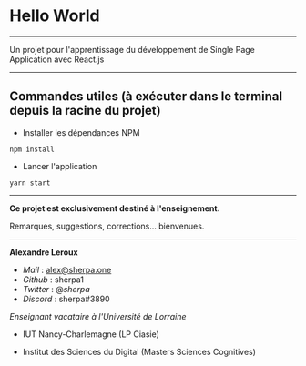 # Hello World

---

Un projet pour l'apprentissage du développement de Single Page Application avec React.js

---

## Commandes utiles (à exécuter dans le terminal depuis la racine du projet)

- Installer les dépendances NPM

`npm install`

- Lancer l'application

`yarn start`

---

**Ce projet est exclusivement destiné à l'enseignement.**

Remarques, suggestions, corrections... bienvenues.

---

**Alexandre Leroux**

- _Mail_ : alex@sherpa.one
- _Github_ : sherpa1
- _Twitter_ : @_sherpa_
- _Discord_ : sherpa#3890

_Enseignant vacataire à l'Université de Lorraine_

- IUT Nancy-Charlemagne (LP Ciasie)

- Institut des Sciences du Digital (Masters Sciences Cognitives)

